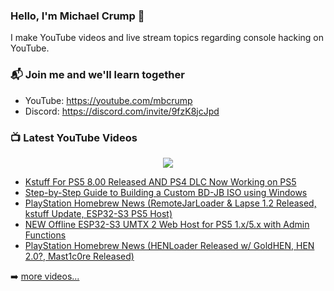 ### Hello, I'm Michael Crump 👋

I make YouTube videos and live stream topics regarding console hacking on YouTube. 

### 📬 Join me and we'll learn together

- YouTube: https://youtube.com/mbcrump
- Discord: https://discord.com/invite/9fzK8jcJpd

### 📺 Latest YouTube Videos

<div align="center">

[<img src="https://img.shields.io/badge/-Subscribe-red?style=for-the-badge&logo=youtube&logoColor=white"/>](https://www.youtube.com/c/mbcrump?sub_confirmation=1)

</div>

<!-- YOUTUBE:START -->
- [Kstuff For PS5 8.00 Released AND PS4 DLC Now Working on PS5](https://www.youtube.com/watch?v=Xd3WQPD886w)
- [Step-by-Step Guide to Building a Custom BD-JB ISO using Windows](https://www.youtube.com/watch?v=KzS3zbuuY9U)
- [PlayStation Homebrew News &lpar;RemoteJarLoader &amp; Lapse 1.2 Released, kstuff Update, ESP32-S3 PS5 Host&rpar;](https://www.youtube.com/watch?v=joXbgnL0dtg)
- [NEW Offline ESP32-S3 UMTX 2 Web Host for PS5 1.x/5.x with Admin Functions](https://www.youtube.com/watch?v=T5Hz1OmEunU)
- [PlayStation Homebrew News &lpar;HENLoader Released w/ GoldHEN, HEN 2.0?, Mast1c0re Released&rpar;](https://www.youtube.com/watch?v=-rcDWWTRcZ4)
<!-- YOUTUBE:END -->

➡️ [more videos...](https://youtube.com/mbcrump)

